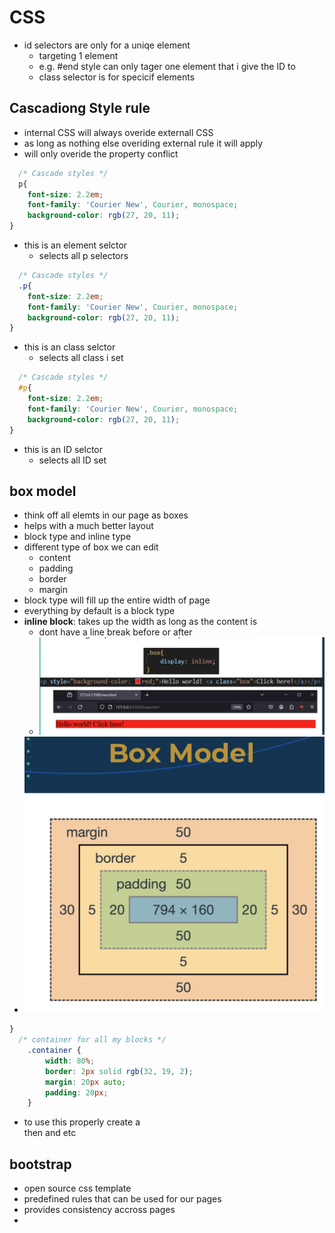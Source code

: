 # CSS

- id selectors are only for a uniqe element
  - targeting 1 element
  - e.g. #end style can only tager one element that i give the ID to
  - class selector is for specicif elements

## Cascadiong Style rule

- internal CSS will always overide externall CSS
- as long as nothing else overiding external rule it will apply
- will only overide the property conflict

```css
  /* Cascade styles */
  p{
    font-size: 2.2em;
    font-family: 'Courier New', Courier, monospace;
    background-color: rgb(27, 20, 11);
}
```

- this is an element selctor
  - selects all p selectors

```css
  /* Cascade styles */
  .p{
    font-size: 2.2em;
    font-family: 'Courier New', Courier, monospace;
    background-color: rgb(27, 20, 11);
}
```

- this is an class selctor
  - selects all class i set

```css
  /* Cascade styles */
  #p{
    font-size: 2.2em;
    font-family: 'Courier New', Courier, monospace;
    background-color: rgb(27, 20, 11);
}
```

- this is an ID selctor
  - selects all ID set

## box model

- think off all elemts in our page as boxes
- helps with a much better layout
- block type and inline type
- different type of box we can edit
  - content
  - padding
  - border
  - margin
- block type will fill up the entire width of page
- everything by default is a block type
- **inline block**: takes up the width as long as the content is
  - dont have a line break before or after
  - ![alt text](image.png)
- ![alt text](image-1.png)

```css
}
  /* container for all my blocks */
    .container {
        width: 80%;
        border: 2px solid rgb(32, 19, 2);
        margin: 20px auto;
        padding: 20px;
    }
```

- to use this properly create a <div> then <body> and etc

## bootstrap

- open source css template
- predefined rules that can be used for our pages
- provides consistency accross pages
- 